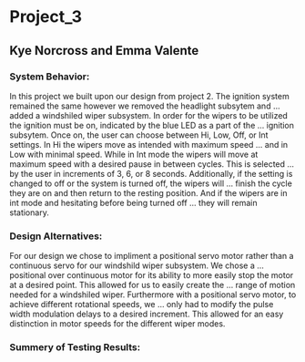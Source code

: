 # Project_3
## Kye Norcross and Emma Valente
### System Behavior:
In this project we built upon our design from project 2. The ignition system remained the same however we removed the headlight subsytem and ... 
added a windshiled wiper subsystem. In order for the wipers to be utilized the ignition must be on, indicated by the blue LED as a part of the ...
ignition subsytem. Once on, the user can choose between Hi, Low, Off, or Int settings. In Hi the wipers move as intended with maximum speed ...
and in Low with minimal speed. While in Int mode the wipers will move at maximum speed with a desired pause in between cycles. This is selected ...
by the user in increments of 3, 6, or 8 seconds. Additionally, if the setting is changed to off or the system is turned off, the wipers will ...
finish the cycle they are on and then return to the resting position. And if the wipers are in int mode and hesitating before being turned off ...
they will remain stationary.

### Design Alternatives:
For our design we chose to impliment a positional servo motor rather than a continuous servo for our windshild wiper subsystem. We chose a ...
positional over continuous motor for its ability to more easily stop the motor at a desired point. This allowed for us to easily create the  ...
range of motion needed for a windshiled wiper. Furthermore with a positional servo motor, to achieve different rotational speeds, we ... 
only had to modify the pulse width modulation delays to a desired increment. This allowed for an easy distinction in motor speeds for the different wiper modes.

### Summery of Testing Results:
